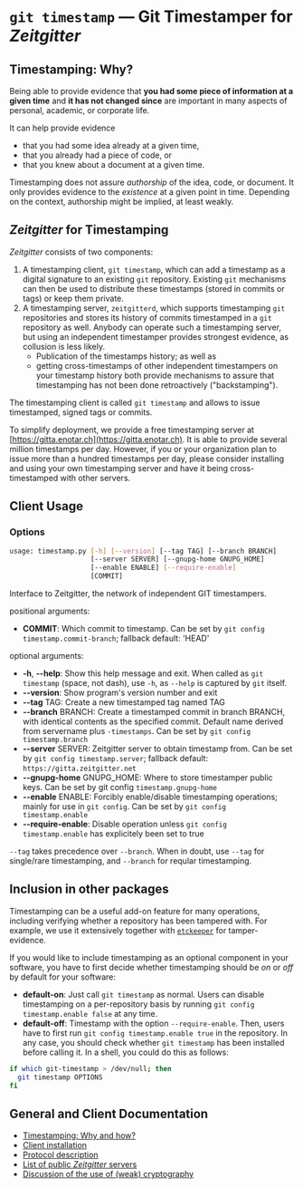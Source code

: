 # `git timestamp` — Git Timestamper for *Zeitgitter*

## Timestamping: Why?

Being able to provide evidence that **you had some piece of information at a
given time** and **it has not changed since** are important in many aspects of
personal, academic, or corporate life.

It can help provide evidence
- that you had some idea already at a given time,
- that you already had a piece of code, or
- that you knew about a document at a given time.

Timestamping does not assure *authorship* of the idea, code, or document. It
only provides evidence to the *existence* at a given point in time. Depending
on the context, authorship might be implied, at least weakly.

## *Zeitgitter* for Timestamping

*Zeitgitter* consists of two components:

1. A timestamping client, `git timestamp`, which can add a timestamp as a digital signature to
   an existing `git` repository. Existing `git` mechanisms can then be used
   to distribute these timestamps (stored in commits or tags) or keep them
   private.
2. A timestamping server, `zeitgitterd`, which supports timestamping `git` repositories and
   stores its history of commits timestamped in a `git` repository as well.
   Anybody can operate such a timestamping server, but using an independent
   timestamper provides strongest evidence, as collusion is less likely.
   - Publication of the timestamps history; as well as
   - getting cross-timestamps of other independent timestampers on your
     timestamp history
   both provide mechanisms to assure that timestamping has not been done
   retroactively ("backstamping").

The timestamping client is called `git timestamp` and allows to issue
timestamped, signed tags or commits.

To simplify deployment, we provide a free timestamping server at
[https://gitta.enotar.ch](https://gitta.enotar.ch). It is able to provide several
million timestamps per day. However, if you or your organization plan to issue
more than a hundred timestamps per day, please consider installing and using
your own timestamping server and have it being cross-timestamped with other
servers.

## Client Usage

### Options

```sh
usage: timestamp.py [-h] [--version] [--tag TAG] [--branch BRANCH]
                    [--server SERVER] [--gnupg-home GNUPG_HOME]
                    [--enable ENABLE] [--require-enable]
                    [COMMIT]
```
Interface to Zeitgitter, the network of independent GIT timestampers.

positional arguments:
*  **COMMIT**:          Which commit to timestamp. Can be set by `git config
                        timestamp.commit-branch`; fallback default: 'HEAD'

optional arguments:
* **-h**, **--help**:   Show this help message and exit. When called as `git
                        timestamp` (space, not dash), use `-h`, as `--help` is
                        captured by `git` itself.
* **--version**:        Show program's version number and exit
* **--tag** TAG:        Create a new timestamped tag named TAG
* **--branch** BRANCH:  Create a timestamped commit in branch BRANCH, with
                        identical contents as the specified commit. Default
                        name derived from servername plus `-timestamps`. Can
                        be set by `git config timestamp.branch`
* **--server** SERVER:  Zeitgitter server to obtain timestamp from. Can be set
                        by `git config timestamp.server`; fallback default:
                        `https://gitta.zeitgitter.net`
* **--gnupg-home** GNUPG_HOME:
                        Where to store timestamper public keys. Can be set by
                        git config `timestamp.gnupg-home`
* **--enable** ENABLE:  Forcibly enable/disable timestamping operations;
                        mainly for use in `git config`. Can be set by `git
                        config timestamp.enable`
* **--require-enable**: Disable operation unless `git config timestamp.enable`
                        has explicitely been set to true

`--tag` takes precedence over `--branch`. When in doubt, use `--tag` for
single/rare timestamping, and `--branch` for reqular timestamping.


## Inclusion in other packages

Timestamping can be a useful add-on feature for many operations, including
verifying whether a repository has been tampered with. For example, we use it
extensively together with [`etckeeper`](https://etckeeper.branchable.com/)
for tamper-evidence.

If you would like to include timestamping as an optional component in your
software, you have to first decide whether timestamping should be *on* or *off*
by default for your software:
* **default-on**: Just call `git timestamp` as normal. Users can disable
  timestamping on a per-repository basis by running
  `git config timestamp.enable false` at any time.
* **default-off**: Timestamp with the option `--require-enable`. Then, users
  have to first run `git config timestamp.enable true` in the repository.
In any case, you should check whether `git timestamp` has been installed before
calling it. In a shell, you could do this as follows:
```sh
if which git-timestamp > /dev/null; then
  git timestamp OPTIONS
fi
```

## General and Client Documentation

- [Timestamping: Why and how?](doc/Timestamping.md)
- [Client installation](doc/Install.md)
- [Protocol description](doc/Protocol.md)
- [List of public *Zeitgitter* servers](doc/ServerList.md)
- [Discussion of the use of (weak) cryptography](doc/Cryptography.md)

